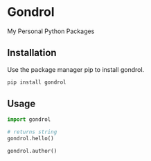 # Gondrol

My Personal Python Packages

## Installation

Use the package manager pip to install gondrol.

```bash
pip install gondrol
```

## Usage

```python
import gondrol

# returns string
gondrol.hello()

gondrol.author()

```